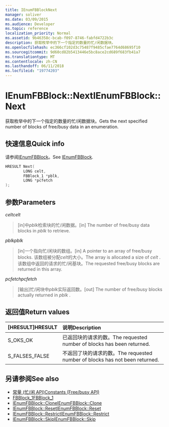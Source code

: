 ```yaml
---
title: IEnumFBBlockNext
manager: soliver
ms.date: 03/09/2015
ms.audience: Developer
ms.topic: reference
localization_priority: Normal
ms.assetid: 9b46358c-bcab-f097-8746-fabfd4722b3c
description: 获取枚举中的下一个指定的数量的忙/闲数据块。
ms.openlocfilehash: ec366cf102d3c75487f9485cfae7764d68695f10
ms.sourcegitcommit: 9d60cd82b5413446e5bc8ace2cd689f683fb41a7
ms.translationtype: MT
ms.contentlocale: zh-CN
ms.lasthandoff: 06/11/2018
ms.locfileid: "19774203"
---
```

# <a name="ienumfbblocknext"></a><span data-ttu-id="0767b-103">IEnumFBBlock::Next</span><span class="sxs-lookup"><span data-stu-id="0767b-103">IEnumFBBlock::Next</span></span>

<span data-ttu-id="0767b-104">获取枚举中的下一个指定的数量的忙/闲数据块。</span><span class="sxs-lookup"><span data-stu-id="0767b-104">Gets the next specified number of blocks of free/busy data in an enumeration.</span></span>
  
## <a name="quick-info"></a><span data-ttu-id="0767b-105">快速信息</span><span class="sxs-lookup"><span data-stu-id="0767b-105">Quick info</span></span>

<span data-ttu-id="0767b-106">请参阅[IEnumFBBlock](ienumfbblock.md)。</span><span class="sxs-lookup"><span data-stu-id="0767b-106">See [IEnumFBBlock](ienumfbblock.md).</span></span>
  
```cpp
HRESULT Next(  
        LONG celt,
        FBBlock_1 *pblk,
        LONG *pcfetch
);
```

## <a name="parameters"></a><span data-ttu-id="0767b-107">参数</span><span class="sxs-lookup"><span data-stu-id="0767b-107">Parameters</span></span>

<span data-ttu-id="0767b-108">_celt_</span><span class="sxs-lookup"><span data-stu-id="0767b-108">_celt_</span></span>
  
> <span data-ttu-id="0767b-109">[in]中*pblk*检索块的忙/闲数据。</span><span class="sxs-lookup"><span data-stu-id="0767b-109">[in] The number of free/busy data blocks in  *pblk*  to retrieve.</span></span> 
    
<span data-ttu-id="0767b-110">_pblk_</span><span class="sxs-lookup"><span data-stu-id="0767b-110">_pblk_</span></span>
  
> <span data-ttu-id="0767b-111">[in]一个指向忙/闲块的数组。</span><span class="sxs-lookup"><span data-stu-id="0767b-111">[in] A pointer to an array of free/busy blocks.</span></span> <span data-ttu-id="0767b-112">该数组被分配*celt*的大小。</span><span class="sxs-lookup"><span data-stu-id="0767b-112">The array is allocated a size of  *celt*  .</span></span> <span data-ttu-id="0767b-113">该数组中返回的请求的忙/闲基块。</span><span class="sxs-lookup"><span data-stu-id="0767b-113">The requested free/busy blocks are returned in this array.</span></span> 
    
<span data-ttu-id="0767b-114">_pcfetch_</span><span class="sxs-lookup"><span data-stu-id="0767b-114">_pcfetch_</span></span>
  
> <span data-ttu-id="0767b-115">[输出]忙/闲块中*pblk*实际返回数。</span><span class="sxs-lookup"><span data-stu-id="0767b-115">[out] The number of free/busy blocks actually returned in  *pblk*  .</span></span> 
    
## <a name="return-values"></a><span data-ttu-id="0767b-116">返回值</span><span class="sxs-lookup"><span data-stu-id="0767b-116">Return values</span></span>

|<span data-ttu-id="0767b-117">**[HRESULT]**</span><span class="sxs-lookup"><span data-stu-id="0767b-117">**HRESULT**</span></span>|<span data-ttu-id="0767b-118">**说明**</span><span class="sxs-lookup"><span data-stu-id="0767b-118">**Description**</span></span>|
|:-----|:-----|
|<span data-ttu-id="0767b-119">S_OK</span><span class="sxs-lookup"><span data-stu-id="0767b-119">S_OK</span></span>  <br/> |<span data-ttu-id="0767b-120">已返回块的请求的数。</span><span class="sxs-lookup"><span data-stu-id="0767b-120">The requested number of blocks has been returned.</span></span>  <br/> |
|<span data-ttu-id="0767b-121">S_FALSE</span><span class="sxs-lookup"><span data-stu-id="0767b-121">S_FALSE</span></span>  <br/> |<span data-ttu-id="0767b-122">不返回了块的请求的数。</span><span class="sxs-lookup"><span data-stu-id="0767b-122">The requested number of blocks has not been returned.</span></span>  <br/> |
   
## <a name="see-also"></a><span data-ttu-id="0767b-123">另请参阅</span><span class="sxs-lookup"><span data-stu-id="0767b-123">See also</span></span>

- [<span data-ttu-id="0767b-124">常量 (忙/闲 API)</span><span class="sxs-lookup"><span data-stu-id="0767b-124">Constants (Free/busy API)</span></span>](constants-free-busy-api.md)  
- [<span data-ttu-id="0767b-125">FBBlock_1</span><span class="sxs-lookup"><span data-stu-id="0767b-125">FBBlock_1</span></span>](fbblock_1.md)  
- [<span data-ttu-id="0767b-126">IEnumFBBlock::Clone</span><span class="sxs-lookup"><span data-stu-id="0767b-126">IEnumFBBlock::Clone</span></span>](ienumfbblock-clone.md)  
- [<span data-ttu-id="0767b-127">IEnumFBBlock::Reset</span><span class="sxs-lookup"><span data-stu-id="0767b-127">IEnumFBBlock::Reset</span></span>](ienumfbblock-reset.md)  
- [<span data-ttu-id="0767b-128">IEnumFBBlock::Restrict</span><span class="sxs-lookup"><span data-stu-id="0767b-128">IEnumFBBlock::Restrict</span></span>](ienumfbblock-restrict.md)  
- [<span data-ttu-id="0767b-129">IEnumFBBlock::Skip</span><span class="sxs-lookup"><span data-stu-id="0767b-129">IEnumFBBlock::Skip</span></span>](ienumfbblock-skip.md)

